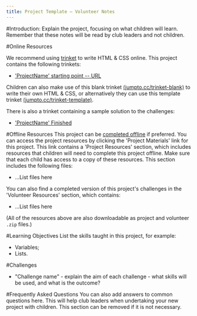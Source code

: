 ```yaml
---
title: Project Template — Volunteer Notes
---
```


#Introduction:
Explain the project, focusing on what children will learn. Remember that these notes will be read by club leaders and not children.

#Online Resources

We recommend using [trinket](https://trinket.io/) to write HTML & CSS online. This project contains the following trinkets:

+ ['ProjectName' starting point -- URL](URL)

Children can also make use of this blank trinket [(jumpto.cc/trinket-blank)](http://jumpto.cc/trinket-blank) to write their own HTML & CSS, or alternatively they can use this template trinket [(jumpto.cc/trinket-template)](http://jumpto.cc/trinket-template).

There is also a trinket containing a sample solution to the challenges:

+ ['ProjectName' Finished](URL)

#Offline Resources
This project can be [completed offline](https://www.codeclubprojects.org/en-GB/resources/webdev-working-offline/) if preferred. You can access the project resources by clicking the 'Project Materials' link for this project. This link contains a 'Project Resources' section, which includes resources that children will need to complete this project offline. Make sure that each child has access to a copy of these resources. This section includes the following files:

+ ...List files here

You can also find a completed version of this project's challenges in the 'Volunteer Resources' section, which contains:

+ ...List files here

(All of the resources above are also downloadable as project and volunteer `.zip` files.)

#Learning Objectives
List the skills taught in this project, for example:

+ Variables;
+ Lists.

#Challenges
+ "Challenge name" - explain the aim of each challenge - what skills will be used, and what is the outcome?

#Frequently Asked Questions
You can also add answers to common questions here. This will help club leaders when undertaking your new project with children. This section can be removed if it is not necessary.
